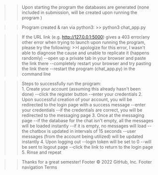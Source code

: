 

>>Upon starting the program the databases are generated (none included in submission, will be created upon running the program )

>>Program created & ran via python3: 
	>> python3 chat_app.py 

>>If the URL link (e.g. http://127.0.0.1:5000) gives a 403 error/any other error when trying to launch upon running the program, please try the following:
	>>I apologize for this error, I wasn't able to diagnose the cause and unable to replicate it (happens randomly)
	--open up a private tab in your browser and paste the link there
	--completely restart your browser and try pasting the link there 
	--restart the program (chat_app.py) in the command line 

>>Steps to successfully run the program:  
	1.  Create your account (assuming this already hasn't been done)
		--click the register button
		--enter your credentials 
	2. Upon successful creation of your account, you will be redirected to the login page with a success message
		--enter your credentials
		--if the credentials are correct, you will be redirected to the messaging page 
	3. Once at the messaging page 
		--if the database for the chat isn't empty, all the messages will be loaded instantly 
		--if it is empty, no messages will load
		--the chatbox is updated in intervals of 15 seconds
		--user messages (from the account being utilized) will be updated instantly
	4. Upon logging out
		--login token will be set to 0
		--will be sent to logout page 
			--click the link to return to the login page
	5. Rinse and repeat 

>>Thanks for a great semester! 
Footer
© 2022 GitHub, Inc.
Footer navigation
Terms

